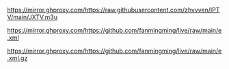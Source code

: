 https://mirror.ghproxy.com/https://raw.githubusercontent.com/zhvvven/IPTV/main/JXTV.m3u

https://mirror.ghproxy.com/https://github.com/fanmingming/live/raw/main/e.xml

https://mirror.ghproxy.com/https://github.com/fanmingming/live/raw/main/e.xml.gz
